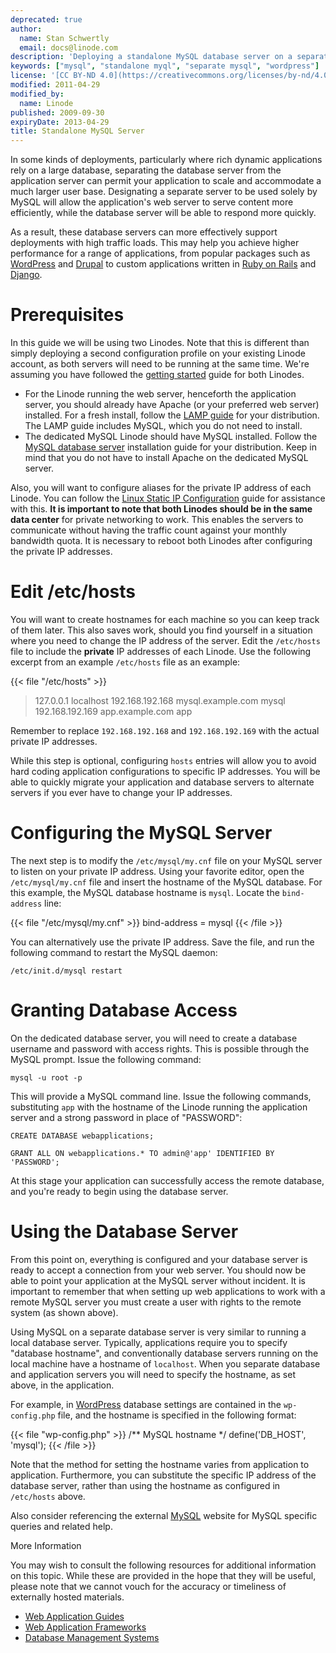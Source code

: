 ```yaml
---
deprecated: true
author:
  name: Stan Schwertly
  email: docs@linode.com
description: 'Deploying a standalone MySQL database server on a separate Linode for increased application performance.'
keywords: ["mysql", "standalone myql", "separate mysql", "wordpress"]
license: '[CC BY-ND 4.0](https://creativecommons.org/licenses/by-nd/4.0)'
modified: 2011-04-29
modified_by:
  name: Linode
published: 2009-09-30
expiryDate: 2013-04-29
title: Standalone MySQL Server
---
```


In some kinds of deployments, particularly where rich dynamic applications rely on a large database, separating the database server from the application server can permit your application to scale and accommodate a much larger user base. Designating a separate server to be used solely by MySQL will allow the application's web server to serve content more efficiently, while the database server will be able to respond more quickly.

As a result, these database servers can more effectively support deployments with high traffic loads. This may help you achieve higher performance for a range of applications, from popular packages such as [WordPress](/docs/web-applications/cms-guides/wordpress/) and [Drupal](/docs/web-applications/cms-guides/drupal/) to custom applications written in [Ruby on Rails](/docs/frameworks/) and [Django](/docs/frameworks/).

# Prerequisites

In this guide we will be using two Linodes. Note that this is different than simply deploying a second configuration profile on your existing Linode account, as both servers will need to be running at the same time. We're assuming you have followed the [getting started](/docs/getting-started/) guide for both Linodes.

-   For the Linode running the web server, henceforth the application server, you should already have Apache (or your preferred web server) installed. For a fresh install, follow the [LAMP guide](/docs/lamp-guides/) for your distribution. The LAMP guide includes MySQL, which you do not need to install.
-   The dedicated MySQL Linode should have MySQL installed. Follow the [MySQL database server](/docs/databases/mysql/) installation guide for your distribution. Keep in mind that you do not have to install Apache on the dedicated MySQL server.

Also, you will want to configure aliases for the private IP address of each Linode. You can follow the [Linux Static IP Configuration](/docs/networking/configuring-static-ip-interfaces/) guide for assistance with this. **It is important to note that both Linodes should be in the same data center** for private networking to work. This enables the servers to communicate without having the traffic count against your monthly bandwidth quota. It is necessary to reboot both Linodes after configuring the private IP addresses.

# Edit /etc/hosts

You will want to create hostnames for each machine so you can keep track of them later. This also saves work, should you find yourself in a situation where you need to change the IP address of the server. Edit the `/etc/hosts` file to include the **private** IP addresses of each Linode. Use the following excerpt from an example `/etc/hosts` file as an example:

{{< file "/etc/hosts" >}}
> 127.0.0.1 localhost 192.168.192.168 mysql.example.com mysql 192.168.192.169 app.example.com app

Remember to replace `192.168.192.168` and `192.168.192.169` with the actual private IP addresses.

While this step is optional, configuring `hosts` entries will allow you to avoid hard coding application configurations to specific IP addresses. You will be able to quickly migrate your application and database servers to alternate servers if you ever have to change your IP addresses.

# Configuring the MySQL Server

The next step is to modify the `/etc/mysql/my.cnf` file on your MySQL server to listen on your private IP address. Using your favorite editor, open the `/etc/mysql/my.cnf` file and insert the hostname of the MySQL database. For this example, the MySQL database hostname is `mysql`. Locate the `bind-address` line:

{{< file "/etc/mysql/my.cnf" >}}
bind-address = mysql
{{< /file >}}

You can alternatively use the private IP address. Save the file, and run the following command to restart the MySQL daemon:

    /etc/init.d/mysql restart

# Granting Database Access

On the dedicated database server, you will need to create a database username and password with access rights. This is possible through the MySQL prompt. Issue the following command:

    mysql -u root -p

This will provide a MySQL command line. Issue the following commands, substituting `app` with the hostname of the Linode running the application server and a strong password in place of "PASSWORD":

    CREATE DATABASE webapplications;

    GRANT ALL ON webapplications.* TO admin@'app' IDENTIFIED BY 'PASSWORD';

At this stage your application can successfully access the remote database, and you're ready to begin using the database server.

# Using the Database Server

From this point on, everything is configured and your database server is ready to accept a connection from your web server. You should now be able to point your application at the MySQL server without incident. It is important to remember that when setting up web applications to work with a remote MySQL server you must create a user with rights to the remote system (as shown above).

Using MySQL on a separate database server is very similar to running a local database server. Typically, applications require you to specify "database hostname", and conventionally database servers running on the local machine have a hostname of `localhost`. When you separate database and application servers you will need to specify the hostname, as set above, in the application.

For example, in [WordPress](/docs/web-applications/cms-guides/wordpress/) database settings are contained in the `wp-config.php` file, and the hostname is specified in the following format:

{{< file "wp-config.php" >}}
/** MySQL hostname */
define('DB_HOST', 'mysql');
{{< /file >}}

Note that the method for setting the hostname varies from application to application. Furthermore, you can substitute the specific IP address of the database server, rather than using the hostname as configured in `/etc/hosts` above.

Also consider referencing the external [MySQL](http://www.mysql.com/) website for MySQL specific queries and related help.

More Information

You may wish to consult the following resources for additional information on this topic. While these are provided in the hope that they will be useful, please note that we cannot vouch for the accuracy or timeliness of externally hosted materials.

- [Web Application Guides](/docs/web-applications/)
- [Web Application Frameworks](/docs/frameworks/)
- [Database Management Systems](/docs/databases/)
